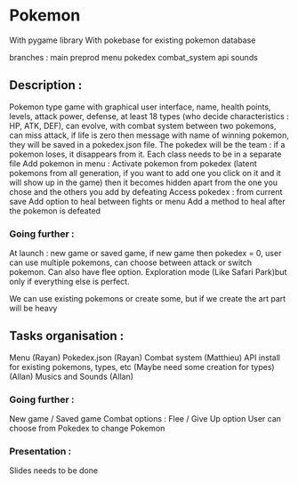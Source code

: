 # Pokemon

With pygame library
With pokebase for existing pokemon database

branches :  main
            preprod
            menu
            pokedex
            combat_system
            api
            sounds

## Description :

Pokemon type game with graphical user interface, name, health points, levels, attack power, defense, at least 18 types (who decide characteristics : HP, ATK, DEF), can evolve, with combat system between two pokemons, can miss attack, if life is zero then message with name of winning pokemon, they will be saved in a pokedex.json file. The pokedex will be the team : if a pokemon loses, it disappears from it.
Each class needs to be in a separate file
Add pokemon in menu : 
Activate pokemon from pokedex (latent pokemons from all generation, if you want to add one you click on it and it
will show up in the game)
then it becomes hidden apart from the one you chose and the others you add by defeating
Access pokedex : from current save
Add option to heal between fights or menu
Add a method to heal after the pokemon is defeated


### Going further :

At launch : new game or saved game, if new game then pokedex = 0, user can use multiple pokemons, can choose between attack or switch pokemon. Can also have flee option.
Exploration mode (Like Safari Park)but only if everything else is perfect.

We can use existing pokemons or create some, but if we create the art part will be heavy


## Tasks organisation : 

Menu (Rayan)
Pokedex.json (Rayan)
Combat system (Matthieu)
API install for existing pokemons, types, etc (Maybe need some creation for types) (Allan)
Musics and Sounds (Allan)

### Going further : 

New game / Saved game
Combat options : Flee / Give Up option
User can choose from Pokedex to change Pokemon

### Presentation : 

Slides needs to be done